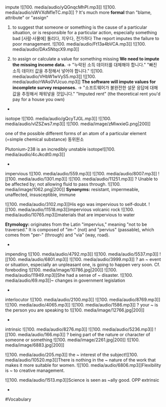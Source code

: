 impute ![[100. media/audio/yQGnqcMhPl.mp3]] ![[100. media/audio/sWVXdM1eTC.mp3]]
?
It's much more **formal** than "blame, attribute" or "assign"
1. to suggest that someone or something is the cause of a particular situation, or is responsible for a particular action, especially something bad
	[사람·사물에] 돌리다, 지우다, 전가하다
    The report imputes the failure to poor management. ![[100. media/audio/Ft13a4bVCA.mp3]] ![[100. media/audio/DAx5NtqcX9.mp3]]

2. to assign or calculate a value for something missing
    **We need to impute the missing income data.** → "누락된 소득 데이터를 대체해야 합니다." "빠진 소득 데이터 값을 추정해서 넣어야 합니다."
  ![[100. media/audio/VHbW1wVyS5.mp3]] ![[100. media/audio/rWAs0VUcuo.mp3]]
    **The software will impute values for incomplete survey responses.** → "소프트웨어가 불완전한 설문 응답에 대해 값을 추정해서 채워넣을 것입니다."
    "Imputed rent" (the theoretical rent you'd pay for a house you own)
<!--SR:!2025-10-25,8,250-->

-

isotope ![[100. media/audio/gQcyTJGL.mp3]] ![[100. media/audio/vIZSZws7.mp3]]
![[100. media/image/zMiwxieG.png|200]]

one of the possible different forms of an atom of a particular element (=simple chemical substance)
동위원소

Plutonium-238 is an incredibly unstable isotope![[100. media/audio/4cJkcdt0.mp3]]
<!--SR:!2025-11-07,16,290-->
-

impervious ![[100. media/audio/559.mp3]] ![[100. media/audio/8007.mp3]] ![[100. media/audio/1301.mp3]] ![[100. media/audio/11251.mp3]]
?
Unable to be affected by; not allowing fluid to pass through.
![[100. media/image/1062.png|200]]
**Synonyms:** resistant, impermeable, unaffected, insusceptible, immune

![[100. media/audio/3102.mp3]]His ego was impervious to self-doubt.
![[100. media/audio/11518.mp3]]impervious volcanic rock
![[100. media/audio/10765.mp3]]materials that are impervious to water


**Etymology:** originates from the Latin "impervius," meaning "not to be traversed." It is composed of "im-" (not) and "pervius" (passable), which comes from "per-" (through) and "via" (way, road).
<!--SR:!2025-11-06,16,290-->
-

impending ![[100. media/audio/4792.mp3]] ![[100. media/audio/5537.mp3]] ![[100. media/audio/6801.mp3]] ![[100. media/audio/3999.mp3]]
?
an ~ event or situation, especially an unpleasant one, is going to happen very soon. Cf. foreboding
![[100. media/image/10786.jpg|200]]
![[100. media/audio/11949.mp3]]She had a sense of ~ disaster.
![[100. media/audio/69.mp3]]~ changes in government legislation
<!--SR:!2025-10-27,4,278-->
-

interlocutor ![[100. media/audio/2100.mp3]] ![[100. media/audio/8769.mp3]] ![[100. media/audio/4065.mp3]] ![[100. media/audio/1586.mp3]]
?
your ~ is the person you are speaking to
![[100. media/image/12766.jpg|200]]
<!--SR:!2025-10-27,4,276-->  
-

intrinsic ![[100. media/audio/8276.mp3]] ![[100. media/audio/5236.mp3]] ![[100. media/audio/166.mp3]]
?
being part of the nature or character of someone or something
![[100. media/image/2261.jpg|200]]
![[100. media/image/6883.jpg|200]]

![[100. media/audio/205.mp3]] the ~ interest of the subject![[100. media/audio/10520.mp3]]There is nothing in the ~ nature of the work that makes it more suitable for women.
![[100. media/audio/6806.mp3]]Flexibility is ~ to creative management.

![[100. media/audio/1513.mp3]]Science is seen as ~ally good.
 OPP extrinsic
<!--SR:!2025-10-27,4,274-->
-
#Vocabulary
